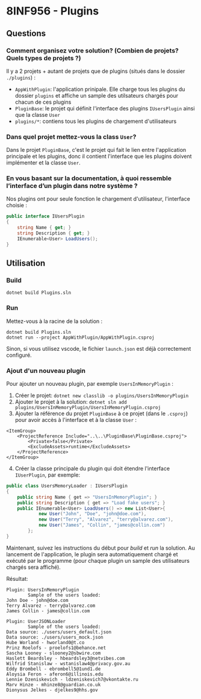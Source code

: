 # 8INF956 - Plugins

## Questions
### Comment organisez votre solution? (Combien de projets? Quels types de projets ?)

Il y a 2 projets + autant de projets que de plugins (situés dans le dossier `./plugins`) :
- `AppWithPlugin`: l'application prinipale. Elle charge tous les plugins du dossier `plugins` et affiche un sample des utilsateurs chargés pour chacun de ces plugins
- `PluginBase`: le projet qui définit l'interface des plugins `IUsersPlugin` ainsi que la classe `User`
- `plugins/*`: contiens tous les plugins de chargement d'utilisateurs


### Dans quel projet mettez-vous la class `User`? 
Dans le projet `PluginBase`, c'est le projet qui fait le lien entre l'application principale et les plugins, donc il contient l'interface que les plugins doivent implémenter et la classe `User`.


### En vous basant sur la documentation, à quoi ressemble l’interface d’un plugin dans notre système ? 
Nos plugins ont pour seule fonction le chargement d'utilisateur, l'interface choisie :

```csharp
public interface IUsersPlugin
{
    string Name { get; }
    string Description { get; }
    IEnumerable<User> LoadUsers();
}
```

## Utilisation

### Build
```
dotnet build Plugins.sln
```

### Run
Mettez-vous à la racine de la solution :
```
dotnet build Plugins.sln
dotnet run --project AppWithPlugin/AppWithPlugin.csproj
```

Sinon, si vous utilisez vscode, le fichier `launch.json` est déjà correctement configuré.


### Ajout d'un nouveau plugin
Pour ajouter un nouveau plugin, par exemple `UsersInMemoryPlugin` :
1. Créer le projet: `dotnet new classlib -o plugins/UsersInMemoryPlugin`
2. Ajouter le projet à la solution: `dotnet sln add plugins/UsersInMemoryPlugin/UsersInMemoryPlugin.csproj`
3. Ajouter la référence du projet `PluginBase` à ce projet (dans le `.csproj`) pour avoir accès à l'interface et à la classe `User` :
```
<ItemGroup>
    <ProjectReference Include="..\..\PluginBase\PluginBase.csproj">
        <Private>false</Private>
        <ExcludeAssets>runtime</ExcludeAssets>
    </ProjectReference>
</ItemGroup>
```
4. Créer la classe principale du plugin qui doit étendre l'interface `IUserPlugin`, par exemple:
```csharp
public class UsersMemoryLoader : IUsersPlugin
{
    public string Name { get => "UsersInMemoryPlugin"; }
    public string Description { get => "Load fake users"; }
    public IEnumerable<User> LoadUsers() => new List<User>{
            new User("John", "Doe", "john@doe.com"),
            new User("Terry", "Alvarez", "terry@alvarez.com"),
            new User("James", "Collin", "james@collin.com")
        };
}
```

Maintenant, suivez les instructions du début pour *build* et *run* la solution. Au lancement de l'application, le plugin sera automatiquement chargé et exécuté par le programme (pour chaque plugin un sample des utilisateurs chargés sera affiché).

Résultat: 
```
Plugin: UsersInMemoryPlugin
        Sample of the users loaded:
John Doe - john@doe.com
Terry Alvarez - terry@alvarez.com
James Collin - james@collin.com

Plugin: UserJSONLoader
        Sample of the users loaded:
Data source: ./users/users_default.json
Data source: ./users/users_mock.json
Hube Worland - hworland0@t.co
Prinz Roelofs - proelofs1@behance.net
Sascha Looney - slooney2@sbwire.com
Haslett Beardsley - hbeardsley3@netvibes.com
Wilfrid Stanislaw - wstanislaw4@privacy.gov.au
Eddy Brombell - ebrombell5@1und1.de
Aloysia Feron - aferon6@illinois.edu
Lennie Dzeniskevich - ldzeniskevich7@vkontakte.ru
Marv Hinze - mhinze8@guardian.co.uk
Dionysus Jelkes - djelkes9@hhs.gov
```